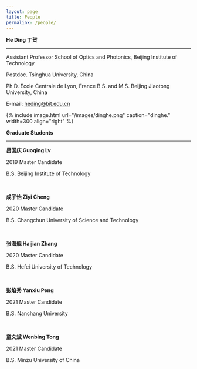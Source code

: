 ```yaml
---
layout: page
title: People
permalink: /people/
---
```


**He Ding 丁贺**

**********

Assistant Professor 
School of Optics and Photonics,
Beijing Institute of Technology

 

Postdoc. Tsinghua University, China

Ph.D. Ecole Centrale de Lyon, France 
B.S. and M.S. Beijing Jiaotong University, China
 

E-mail: heding@bit.edu.cn

{% include image.html url="/images/dinghe.png" caption="dinghe." width=300 align="right" %}

**Graduate Students**

***********

**​吕国庆 Guoqing Lv**

2019 Master Candidate

B.S. Beijing Institute of Technology

​

**成子怡 Ziyi Cheng**

2020 Master Candidate

B.S. Changchun University of Science and Technology

​

**张海舰 Haijian Zhang**

2020 Master Candidate

B.S. Hefei University of Technology

​

**彭焰秀 Yanxiu Peng**

2021 Master Candidate

B.S. Nanchang University

​

**童文斌 Wenbing Tong**

2021 Master Candidate

B.S. Minzu University of China



